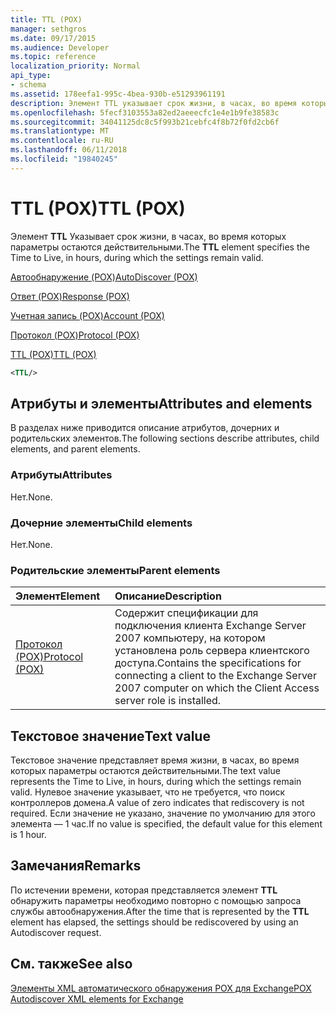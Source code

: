 ```yaml
---
title: TTL (POX)
manager: sethgros
ms.date: 09/17/2015
ms.audience: Developer
ms.topic: reference
localization_priority: Normal
api_type:
- schema
ms.assetid: 178eefa1-995c-4bea-930b-e51293961191
description: Элемент TTL указывает срок жизни, в часах, во время которых параметры остаются действительными.
ms.openlocfilehash: 5fecf3103553a82ed2aeeecfc1e4e1b9fe38583c
ms.sourcegitcommit: 34041125dc8c5f993b21cebfc4f8b72f0fd2cb6f
ms.translationtype: MT
ms.contentlocale: ru-RU
ms.lasthandoff: 06/11/2018
ms.locfileid: "19840245"
---
```

# <a name="ttl-pox"></a><span data-ttu-id="2a305-103">TTL (POX)</span><span class="sxs-lookup"><span data-stu-id="2a305-103">TTL (POX)</span></span>

<span data-ttu-id="2a305-104">Элемент **TTL** Указывает срок жизни, в часах, во время которых параметры остаются действительными.</span><span class="sxs-lookup"><span data-stu-id="2a305-104">The **TTL** element specifies the Time to Live, in hours, during which the settings remain valid.</span></span> 
  
[<span data-ttu-id="2a305-105">Автообнаружение (POX)</span><span class="sxs-lookup"><span data-stu-id="2a305-105">AutoDiscover (POX)</span></span>](autodiscover-pox.md)
  
[<span data-ttu-id="2a305-106">Ответ (POX)</span><span class="sxs-lookup"><span data-stu-id="2a305-106">Response (POX)</span></span>](response-pox.md)
  
[<span data-ttu-id="2a305-107">Учетная запись (POX)</span><span class="sxs-lookup"><span data-stu-id="2a305-107">Account (POX)</span></span>](account-pox.md)
  
[<span data-ttu-id="2a305-108">Протокол (POX)</span><span class="sxs-lookup"><span data-stu-id="2a305-108">Protocol (POX)</span></span>](protocol-pox.md)
  
[<span data-ttu-id="2a305-109">TTL (POX)</span><span class="sxs-lookup"><span data-stu-id="2a305-109">TTL (POX)</span></span>](ttl-pox.md)
  
```xml
<TTL/>
```

## <a name="attributes-and-elements"></a><span data-ttu-id="2a305-110">Атрибуты и элементы</span><span class="sxs-lookup"><span data-stu-id="2a305-110">Attributes and elements</span></span>

<span data-ttu-id="2a305-111">В разделах ниже приводится описание атрибутов, дочерних и родительских элементов.</span><span class="sxs-lookup"><span data-stu-id="2a305-111">The following sections describe attributes, child elements, and parent elements.</span></span>
  
### <a name="attributes"></a><span data-ttu-id="2a305-112">Атрибуты</span><span class="sxs-lookup"><span data-stu-id="2a305-112">Attributes</span></span>

<span data-ttu-id="2a305-113">Нет.</span><span class="sxs-lookup"><span data-stu-id="2a305-113">None.</span></span>
  
### <a name="child-elements"></a><span data-ttu-id="2a305-114">Дочерние элементы</span><span class="sxs-lookup"><span data-stu-id="2a305-114">Child elements</span></span>

<span data-ttu-id="2a305-115">Нет.</span><span class="sxs-lookup"><span data-stu-id="2a305-115">None.</span></span>
  
### <a name="parent-elements"></a><span data-ttu-id="2a305-116">Родительские элементы</span><span class="sxs-lookup"><span data-stu-id="2a305-116">Parent elements</span></span>

|<span data-ttu-id="2a305-117">**Элемент**</span><span class="sxs-lookup"><span data-stu-id="2a305-117">**Element**</span></span>|<span data-ttu-id="2a305-118">**Описание**</span><span class="sxs-lookup"><span data-stu-id="2a305-118">**Description**</span></span>|
|:-----|:-----|
|[<span data-ttu-id="2a305-119">Протокол (POX)</span><span class="sxs-lookup"><span data-stu-id="2a305-119">Protocol (POX)</span></span>](protocol-pox.md) <br/> |<span data-ttu-id="2a305-120">Содержит спецификации для подключения клиента Exchange Server 2007 компьютеру, на котором установлена роль сервера клиентского доступа.</span><span class="sxs-lookup"><span data-stu-id="2a305-120">Contains the specifications for connecting a client to the Exchange Server 2007 computer on which the Client Access server role is installed.</span></span>  <br/> |
   
## <a name="text-value"></a><span data-ttu-id="2a305-121">Текстовое значение</span><span class="sxs-lookup"><span data-stu-id="2a305-121">Text value</span></span>

<span data-ttu-id="2a305-122">Текстовое значение представляет время жизни, в часах, во время которых параметры остаются действительными.</span><span class="sxs-lookup"><span data-stu-id="2a305-122">The text value represents the Time to Live, in hours, during which the settings remain valid.</span></span> <span data-ttu-id="2a305-123">Нулевое значение указывает, что не требуется, что поиск контроллеров домена.</span><span class="sxs-lookup"><span data-stu-id="2a305-123">A value of zero indicates that rediscovery is not required.</span></span> <span data-ttu-id="2a305-124">Если значение не указано, значение по умолчанию для этого элемента — 1 час.</span><span class="sxs-lookup"><span data-stu-id="2a305-124">If no value is specified, the default value for this element is 1 hour.</span></span>
  
## <a name="remarks"></a><span data-ttu-id="2a305-125">Замечания</span><span class="sxs-lookup"><span data-stu-id="2a305-125">Remarks</span></span>

<span data-ttu-id="2a305-126">По истечении времени, которая представляется элемент **TTL** обнаружить параметры необходимо повторно с помощью запроса службы автообнаружения.</span><span class="sxs-lookup"><span data-stu-id="2a305-126">After the time that is represented by the **TTL** element has elapsed, the settings should be rediscovered by using an Autodiscover request.</span></span> 
  
## <a name="see-also"></a><span data-ttu-id="2a305-127">См. также</span><span class="sxs-lookup"><span data-stu-id="2a305-127">See also</span></span>



[<span data-ttu-id="2a305-128">Элементы XML автоматического обнаружения POX для Exchange</span><span class="sxs-lookup"><span data-stu-id="2a305-128">POX Autodiscover XML elements for Exchange</span></span>](pox-autodiscover-xml-elements-for-exchange.md)

